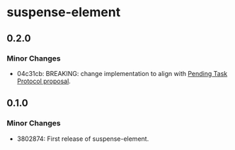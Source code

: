 # suspense-element

## 0.2.0

### Minor Changes

- 04c31cb: BREAKING: change implementation to align with [Pending Task Protocol proposal](https://github.com/webcomponents/community-protocols/pull/1).

## 0.1.0

### Minor Changes

- 3802874: First release of suspense-element.
